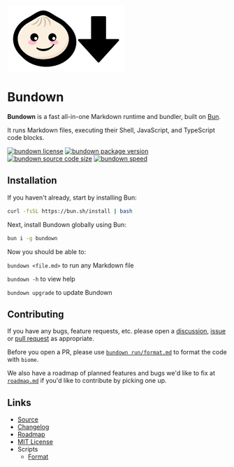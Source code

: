 ![bundown logo](docs/bundown.svg)

# Bundown

**Bundown** is a fast all-in-one Markdown runtime and bundler, built on [Bun](https://bun.sh).

It runs Markdown files, executing their Shell, JavaScript, and TypeScript code blocks.

[![bundown license](https://img.shields.io/npm/l/bundown.svg?colorB=slategray&label)](https://github.com/rysana-ai/bundown/blob/main/license) [![bundown package version](https://img.shields.io/npm/v/bundown.svg?colorB=limegreen&label)](https://www.npmjs.com/package/bundown) [![bundown source code size](https://img.shields.io/github/languages/code-size/rysana-ai/bundown?colorB=royalblue&label)](https://github.com/rysana-ai/bundown) [![bundown speed](https://img.shields.io/static/v1?label=speed&message=fast&color=chocolate)](https://twitter.com/jarredsumner/status/1542824445810642946)

## Installation

If you haven't already, start by installing Bun:

```sh
curl -fsSL https://bun.sh/install | bash
```

Next, install Bundown globally using Bun:

```sh
bun i -g bundown
```

Now you should be able to:

`bundown <file.md>` to run any Markdown file 

`bundown -h`        to view help 

`bundown upgrade`   to update Bundown

## Contributing

If you have any bugs, feature requests, etc. please open a [discussion](https://github.com/rysana-ai/bundown/discussions), [issue](https://github.com/rysana-ai/bundown/issues) or [pull request](https://github.com/rysana-ai/bundown/pulls) as appropriate.

Before you open a PR, please use [`bundown run/format.md`](run/format.md) to format the code with `biome`.

We also have a roadmap of planned features and bugs we'd like to fix at [`roadmap.md`](docs/roadmap.md) if you'd like to contribute by picking one up.

## Links

- [Source](bundown/bundown.ts)
- [Changelog](docs/changelog.md)
- [Roadmap](docs/roadmap.md)
- [MIT License](license)
- Scripts
    - [Format](run/format.md)
